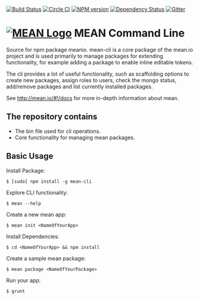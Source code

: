 [![Build Status](https://travis-ci.org/brownman/mean-cli.svg)](https://travis-ci.org/brownman/mean-cli)
[![Circle CI](https://circleci.com/gh/brownman/mean-cli.svg?style=svg)](https://circleci.com/gh/brownman/mean-cli)
[![NPM version](https://badge.fury.io/js/mean-cli.svg)](http://badge.fury.io/js/mean-cli)
[![Dependency Status](https://david-dm.org/linnovate/mean-cli.svg)](https://david-dm.org/linnovate/mean-cli)
[![Gitter](https://badges.gitter.im/JoinChat.svg)](https://gitter.im/linnovate/mean?utm_source=badge&utm_medium=badge&utm_campaign=pr-badge)

# [![MEAN Logo](http://mean.io/system/assets/img/logos/meanlogo.png)](http://mean.io/) MEAN Command Line

Source for npm package meanio. mean-cli is a core package of the mean.io project and is used primarily to manage packages for extending functionality, for example adding a package to enable inline editable tokens. 

The cli provides a lot of useful functionality, such as scaffolding options to create new packages, assign roles to users, check the mongo status, add/remove packages and list currently installed packages.

See http://mean.io/#!/docs for more in-depth information about mean.

## The repository contains
* The bin file used for cli operations.
* Core functionality for managing mean packages.

## Basic Usage

  Install Package:

    $ [sudo] npm install -g mean-cli

  Explore CLI functionality:

    $ mean --help

  Create a new mean app:

    $ mean init <NameOfYourApp>

  Install Dependencies:

    $ cd <NameOfYourApp> && npm install

  Create a sample mean package:

    $ mean package <NameOfYourPackage>

  Run your app:

    $ grunt

